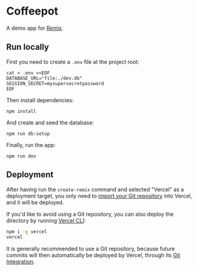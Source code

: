 # Coffeepot

A demo app for [Remix](https://remix.run).

## Run locally

First you need to create a `.env` file at the project root:

```
cat > .env <<EOF
DATABASE_URL="file:./dev.db"
SESSION_SECRET=mysupersecretpassword
EOF
```

Then install dependencies:

```
npm install
```

And create and seed the database:

```
npm run db:setup
```

Finally, run the app:

```
npm run dev
```

## Deployment

After having run the `create-remix` command and selected "Vercel" as a deployment target, you only need to [import your Git repository](https://vercel.com/new) into Vercel, and it will be deployed.

If you'd like to avoid using a Git repository, you can also deploy the directory by running [Vercel CLI](https://vercel.com/cli):

```sh
npm i -g vercel
vercel
```

It is generally recommended to use a Git repository, because future commits will then automatically be deployed by Vercel, through its [Git Integration](https://vercel.com/docs/concepts/git).
